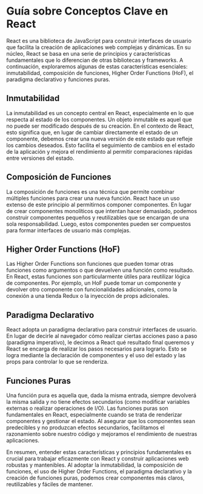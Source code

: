 # Guía sobre Conceptos Clave en React

React es una biblioteca de JavaScript para construir interfaces de usuario que facilita la creación de aplicaciones web complejas y dinámicas. En su núcleo, React se basa en una serie de principios y características fundamentales que lo diferencian de otras bibliotecas y frameworks. A continuación, exploraremos algunas de estas características esenciales: inmutabilidad, composición de funciones, Higher Order Functions (HoF), el paradigma declarativo y funciones puras.

## Inmutabilidad

La inmutabilidad es un concepto central en React, especialmente en lo que respecta al estado de los componentes. Un objeto inmutable es aquel que no puede ser modificado después de su creación. En el contexto de React, esto significa que, en lugar de cambiar directamente el estado de un componente, debemos crear una nueva versión de este estado que refleje los cambios deseados. Esto facilita el seguimiento de cambios en el estado de la aplicación y mejora el rendimiento al permitir comparaciones rápidas entre versiones del estado.

## Composición de Funciones

La composición de funciones es una técnica que permite combinar múltiples funciones para crear una nueva función. React hace un uso extenso de este principio al permitirnos componer componentes. En lugar de crear componentes monolíticos que intentan hacer demasiado, podemos construir componentes pequeños y reutilizables que se encargan de una sola responsabilidad. Luego, estos componentes pueden ser compuestos para formar interfaces de usuario más complejas.

## Higher Order Functions (HoF)

Las Higher Order Functions son funciones que pueden tomar otras funciones como argumentos o que devuelven una función como resultado. En React, estas funciones son particularmente útiles para reutilizar lógica de componentes. Por ejemplo, un HoF puede tomar un componente y devolver otro componente con funcionalidades adicionales, como la conexión a una tienda Redux o la inyección de props adicionales.

## Paradigma Declarativo

React adopta un paradigma declarativo para construir interfaces de usuario. En lugar de decirle al navegador cómo realizar ciertas acciones paso a paso (paradigma imperativo), le decimos a React qué resultado final queremos y React se encarga de realizar los pasos necesarios para lograrlo. Esto se logra mediante la declaración de componentes y el uso del estado y las props para controlar lo que se renderiza.

## Funciones Puras

Una función pura es aquella que, dada la misma entrada, siempre devolverá la misma salida y no tiene efectos secundarios (como modificar variables externas o realizar operaciones de I/O). Las funciones puras son fundamentales en React, especialmente cuando se trata de renderizar componentes y gestionar el estado. Al asegurar que los componentes sean predecibles y no produzcan efectos secundarios, facilitamos el razonamiento sobre nuestro código y mejoramos el rendimiento de nuestras aplicaciones.

En resumen, entender estas características y principios fundamentales es crucial para trabajar eficazmente con React y construir aplicaciones web robustas y mantenibles. Al adoptar la inmutabilidad, la composición de funciones, el uso de Higher Order Functions, el paradigma declarativo y la creación de funciones puras, podemos crear componentes más claros, reutilizables y fáciles de mantener.

